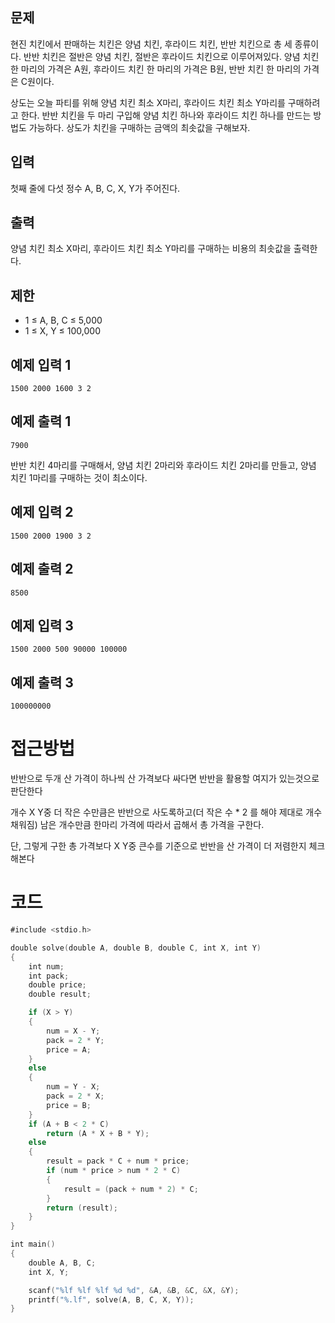 ## 문제

현진 치킨에서 판매하는 치킨은 양념 치킨, 후라이드 치킨, 반반 치킨으로 총 세 종류이다. 반반 치킨은 절반은 양념 치킨, 절반은 후라이드 치킨으로 이루어져있다. 양념 치킨 한 마리의 가격은 A원, 후라이드 치킨 한 마리의 가격은 B원, 반반 치킨 한 마리의 가격은 C원이다.

상도는 오늘 파티를 위해 양념 치킨 최소 X마리, 후라이드 치킨 최소 Y마리를 구매하려고 한다. 반반 치킨을 두 마리 구입해 양념 치킨 하나와 후라이드 치킨 하나를 만드는 방법도 가능하다. 상도가 치킨을 구매하는 금액의 최솟값을 구해보자.

## 입력

첫째 줄에 다섯 정수 A, B, C, X, Y가 주어진다.

## 출력

양념 치킨 최소 X마리, 후라이드 치킨 최소 Y마리를 구매하는 비용의 최솟값을 출력한다.

## 제한

- 1 ≤ A, B, C ≤ 5,000
- 1 ≤ X, Y ≤ 100,000

## 예제 입력 1

```
1500 2000 1600 3 2

```

## 예제 출력 1

```
7900

```

반반 치킨 4마리를 구매해서, 양념 치킨 2마리와 후라이드 치킨 2마리를 만들고, 양념 치킨 1마리를 구매하는 것이 최소이다.

## 예제 입력 2

```
1500 2000 1900 3 2

```

## 예제 출력 2

```
8500

```

## 예제 입력 3

```
1500 2000 500 90000 100000

```

## 예제 출력 3

```
100000000
```

# 접근방법

반반으로 두개 산 가격이 하나씩 산 가격보다 싸다면 반반을 활용할 여지가 있는것으로 판단한다

개수 X Y중 더 작은 수만큼은 반반으로 사도록하고(더 작은 수 * 2 를 해야 제대로 개수 채워짐) 남은 개수만큼 한마리 가격에 따라서 곱해서 총 가격을 구한다.

단, 그렇게 구한 총 가격보다 X Y중 큰수를 기준으로 반반을 산 가격이 더 저렴한지 체크해본다

# 코드

```swift
#include <stdio.h>

double solve(double A, double B, double C, int X, int Y)
{
	int num;
	int pack;
	double price;
	double result;

	if (X > Y)
	{
		num = X - Y;
		pack = 2 * Y;
		price = A;
	}
	else
	{
		num = Y - X;
		pack = 2 * X;
		price = B;
	}
	if (A + B < 2 * C)
		return (A * X + B * Y);
	else
	{
		result = pack * C + num * price;
		if (num * price > num * 2 * C)
		{
			result = (pack + num * 2) * C;
		}
		return (result);
	}
}

int main()
{
	double A, B, C;
	int X, Y;

	scanf("%lf %lf %lf %d %d", &A, &B, &C, &X, &Y);
	printf("%.lf", solve(A, B, C, X, Y));
}
```
